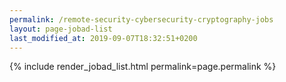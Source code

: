 ```yaml
---
permalink: /remote-security-cybersecurity-cryptography-jobs
layout: page-jobad-list
last_modified_at: 2019-09-07T18:32:51+0200
---
```

{% include render_jobad_list.html permalink=page.permalink %}
